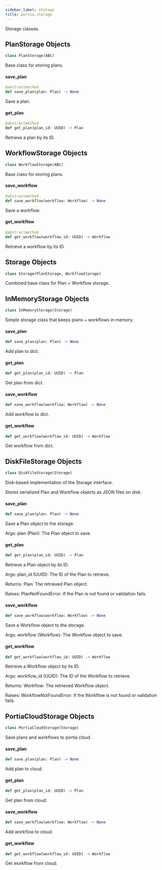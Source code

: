 ```yaml
---
sidebar_label: storage
title: portia.storage
---
```


Storage classes.

## PlanStorage Objects

```python
class PlanStorage(ABC)
```

Base class for storing plans.

#### save\_plan

```python
@abstractmethod
def save_plan(plan: Plan) -> None
```

Save a plan.

#### get\_plan

```python
@abstractmethod
def get_plan(plan_id: UUID) -> Plan
```

Retrieve a plan by its ID.

## WorkflowStorage Objects

```python
class WorkflowStorage(ABC)
```

Base class for storing plans.

#### save\_workflow

```python
@abstractmethod
def save_workflow(workflow: Workflow) -> None
```

Save a workflow.

#### get\_workflow

```python
@abstractmethod
def get_workflow(workflow_id: UUID) -> Workflow
```

Retrieve a workflow by its ID.

## Storage Objects

```python
class Storage(PlanStorage, WorkflowStorage)
```

Combined base class for Plan + Workflow storage.

## InMemoryStorage Objects

```python
class InMemoryStorage(Storage)
```

Simple storage class that keeps plans + workflows in memory.

#### save\_plan

```python
def save_plan(plan: Plan) -> None
```

Add plan to dict.

#### get\_plan

```python
def get_plan(plan_id: UUID) -> Plan
```

Get plan from dict.

#### save\_workflow

```python
def save_workflow(workflow: Workflow) -> None
```

Add workflow to dict.

#### get\_workflow

```python
def get_workflow(workflow_id: UUID) -> Workflow
```

Get workflow from dict.

## DiskFileStorage Objects

```python
class DiskFileStorage(Storage)
```

Disk-based implementation of the Storage interface.

Stores serialized Plan and Workflow objects as JSON files on disk.

#### save\_plan

```python
def save_plan(plan: Plan) -> None
```

Save a Plan object to the storage.

Args:
    plan (Plan): The Plan object to save.

#### get\_plan

```python
def get_plan(plan_id: UUID) -> Plan
```

Retrieve a Plan object by its ID.

Args:
    plan_id (UUID): The ID of the Plan to retrieve.

Returns:
    Plan: The retrieved Plan object.

Raises:
    PlanNotFoundError: If the Plan is not found or validation fails.

#### save\_workflow

```python
def save_workflow(workflow: Workflow) -> None
```

Save a Workflow object to the storage.

Args:
    workflow (Workflow): The Workflow object to save.

#### get\_workflow

```python
def get_workflow(workflow_id: UUID) -> Workflow
```

Retrieve a Workflow object by its ID.

Args:
    workflow_id (UUID): The ID of the Workflow to retrieve.

Returns:
    Workflow: The retrieved Workflow object.

Raises:
    WorkflowNotFoundError: If the Workflow is not found or validation fails.

## PortiaCloudStorage Objects

```python
class PortiaCloudStorage(Storage)
```

Save plans and workflows to portia cloud.

#### save\_plan

```python
def save_plan(plan: Plan) -> None
```

Add plan to cloud.

#### get\_plan

```python
def get_plan(plan_id: UUID) -> Plan
```

Get plan from cloud.

#### save\_workflow

```python
def save_workflow(workflow: Workflow) -> None
```

Add workflow to cloud.

#### get\_workflow

```python
def get_workflow(workflow_id: UUID) -> Workflow
```

Get workflow from cloud.

